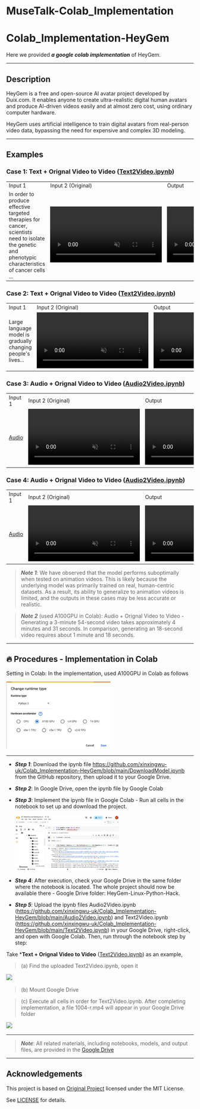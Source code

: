 # MuseTalk-Colab_Implementation

# Colab_Implementation-HeyGem

Here we provided ***a google colab implementation*** of HeyGem.

---
## Description

HeyGem is a free and open-source AI avatar project developed by Duix.com. It enables anyone to create ultra-realistic digital human avatars and produce AI-driven videos easily and at almost zero cost, using ordinary computer hardware.

HeyGem uses artificial intelligence to train digital avatars from real-person video data, bypassing the need for expensive and complex 3D modeling.

---
## Examples

### Case 1: Text + Orignal Video to Video ([Text2Video.ipynb](https://github.com/xinxingwu-uk/Colab_Implementation-HeyGem/blob/main/Text2Video.ipynb))
<table class="center">
<tr>
    <td width=30% style="border: none">
        Input 1
    </td>
    <td width=35% style="border: none">
        Input 2 (Original)
    </td>
    <td width=35% style="border: none">
        Output
    </td>
</tr>

<tr>
    <td width=30% style="border: none">
       In order to produce effective targeted therapies for cancer, scientists need to isolate the genetic and phenotypic characteristics of cancer cells ...
    </td>
    <td width=35% style="border: none">
        <video controls loop src="https://github.com/user-attachments/assets/8665a86f-7508-4922-877a-1805e67ca507" muted="false"></video>
    </td>
    <td width=35% style="border: none">
        <video controls loop src="https://github.com/user-attachments/assets/987cea5d-6d53-412a-8cf9-274d21aa27b5" muted="false"></video>
    </td>
</tr>
</table>


### Case 2: Text + Orignal Video to Video ([Text2Video.ipynb](https://github.com/xinxingwu-uk/Colab_Implementation-HeyGem/blob/main/Text2Video.ipynb))
<table class="center">
<tr>
    <td width=30% style="border: none">
        Input 1
    </td>
    <td width=35% style="border: none">
        Input 2 (Original)
    </td>
    <td width=35% style="border: none">
        Output
    </td>
</tr>

<tr>
    <td width=30% style="border: none">
       Large language model is gradually changing people's lives...
    </td>
    <td width=35% style="border: none">
        <video controls loop src="https://github.com/user-attachments/assets/d91aef8f-bc0c-499d-bbc0-c5641b07f16b" muted="false"></video>
    </td>
    <td width=35% style="border: none">
        <video controls loop src="https://github.com/user-attachments/assets/6b5a0f7d-e00e-4b78-a201-9c827cbf7599" muted="false"></video>
    </td>
</tr>
</table>


### Case 3: Audio + Orignal Video to Video ([Audio2Video.ipynb](https://github.com/xinxingwu-uk/Colab_Implementation-HeyGem/blob/main/Audio2Video.ipynb))
<table class="center">
<tr>
    <td width=30% style="border: none">
        Input 1
    </td>
    <td width=35% style="border: none">
        Input 2 (Original)
    </td>
    <td width=35% style="border: none">
        Output
    </td>
</tr>

<tr>
    <td width=30% style="border: none">
       <a href="https://github.com/xinxingwu-uk/Colab_Implementation-HeyGem/blob/main/resources/audio2videoAudio.mp3">Audio</a>
    </td>
    <td width=35% style="border: none">
        <video controls loop src="https://github.com/user-attachments/assets/dc00158b-940c-4bc9-9556-7599c086b626" muted="false"></video>
    </td>
    <td width=35% style="border: none">
        <video controls loop src="https://github.com/user-attachments/assets/a43c099c-c013-4cde-9d01-131ef0398590" muted="false"></video>
    </td>
</tr>
</table>


### Case 4: Audio + Orignal Video to Video ([Audio2Video.ipynb](https://github.com/xinxingwu-uk/Colab_Implementation-HeyGem/blob/main/Audio2Video.ipynb))
<table class="center">
<tr>
    <td width=30% style="border: none">
        Input 1
    </td>
    <td width=35% style="border: none">
        Input 2 (Original)
    </td>
    <td width=35% style="border: none">
        Output
    </td>
</tr>

<tr>
    <td width=30% style="border: none">
       <a href="https://github.com/xinxingwu-uk/Colab_Implementation-HeyGem/blob/main/resources/HeygemTest1Audio.mp3">Audio</a>
    </td>
    <td width=35% style="border: none">
        <video controls loop src="https://github.com/user-attachments/assets/5a894218-93e3-4ba2-b063-4080ba6827e6" muted="false"></video>
    </td>
    <td width=35% style="border: none">
        <video controls loop src="https://github.com/user-attachments/assets/b42927ac-47ad-4fc7-9ec8-f06261c0694a" muted="false"></video>
    </td>
</tr>
</table>

> ***Note 1***: We have observed that the model performs suboptimally when tested on animation videos. This is likely because the underlying model was primarily trained on real, human-centric datasets. As a result, its ability to generalize to animation videos is limited, and the outputs in these cases may be less accurate or realistic.

> ***Note 2*** (used A100GPU in Colab): Audio + Orignal Video to Video - Generating a 3-minute 54-second video takes approximately 4 minutes and 31 seconds. In comparison, generating an 18-second video requires about 1 minute and 18 seconds.


---
## 🔥 Procedures - Implementation in Colab

Setting in Colab: In the implementation, used A100GPU in Colab as follows

<img src="resources/fig0.png" width="280">

---

* ***Step 1***: Download the ipynb file https://github.com/xinxingwu-uk/Colab_Implementation-HeyGem/blob/main/DownloadModel.ipynb from the GitHub repository, then upload it to your Google Drive.

* ***Step 2***: In Google Drive, open the ipynb file by Google Colab

* ***Step 3***: Implement the ipynb file in Google Colab - Run all cells in the notebook to set up and download the project.

  <img src="resources/fig1.png" width="280">

* ***Step 4***: After execution, check your Google Drive in the same folder where the notebook is located. The whole project should now be available there - Google Drive folder: HeyGem-Linux-Python-Hack.

* ***Step 5***: Upload the ipynb files Audio2Video.ipynb (https://github.com/xinxingwu-uk/Colab_Implementation-HeyGem/blob/main/Audio2Video.ipynb) and Text2Video.ipynb (https://github.com/xinxingwu-uk/Colab_Implementation-HeyGem/blob/main/Text2Video.ipynb) in your Google Drive, right-click, and open with Google Colab. Then, run through the notebook step by step:

Take ***Text + Orignal Video to Video** ([Text2Video.ipynb](https://github.com/xinxingwu-uk/Colab_Implementation-HeyGem/blob/main/Text2Video.ipynb)) as an example,

> (a) Find the uploaded Text2Video.ipynb, open it

<img src="resources/fig2.png" width="280">

> (b) Mount Google Drive


> (c) Execute all cells in order for Text2Video.ipynb. After completing implementation, a file 1004-r.mp4 will appear in your Google Drive folder

<img src="resources/fig3.png" width="280">


---
>***Note***: All related materials, including notebooks, models, and output files, are provided in the [Google Drive](https://drive.google.com/drive/folders/16el0arUEDTnPHT7LIU0kU-LIMHWLGvVQ?usp=sharing)


---
## Acknowledgements

This project is based on [Original Project](https://github.com/xinxingwu-uk/MuseTalk/tree/main) licensed under the MIT License.

See [LICENSE](https://github.com/xinxingwu-uk/Colab_Implementation-Dance_ControlNeXt-SVD/blob/main/LICENSE) for details.
